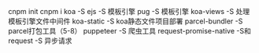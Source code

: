 cnpm init
cnpm i 
  koa -S
  ejs -S  模板引擎
  pug -S  模板引擎
  koa-views -S  处理模板引擎文件中间件
  koa-static -S  koa静态文件项目部署
  parcel-bundler -S parcel打包工具（5-8）
  puppeteer -S  爬虫工具
  request-promise-native -S和request -S 异步请求